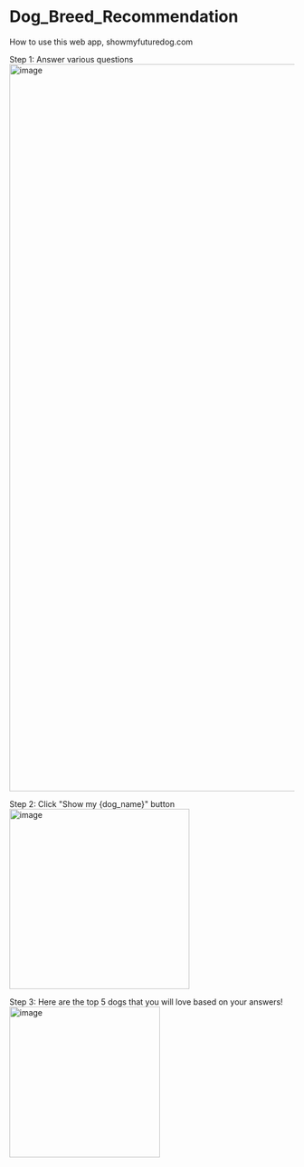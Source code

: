 # Dog_Breed_Recommendation
How to use this web app, showmyfuturedog.com

Step 1:
Answer various questions
<img width="1283" alt="image" src="https://github.com/gihonglee/Dog_Breed_Recommendation/assets/84887369/e33f76a6-62d2-448e-bda6-de2a9acb6b92">

Step 2:
Click "Show my {dog_name}" button
<img width="318" alt="image" src="https://github.com/gihonglee/Dog_Breed_Recommendation/assets/84887369/d856bca9-a543-48b1-b5d4-60bd6af22c47">


Step 3:
Here are the top 5 dogs that you will love based on your answers!
<img width="266" alt="image" src="https://github.com/gihonglee/Dog_Breed_Recommendation/assets/84887369/5d84e325-2c5c-47d8-a4e0-bba7d339bf68">
